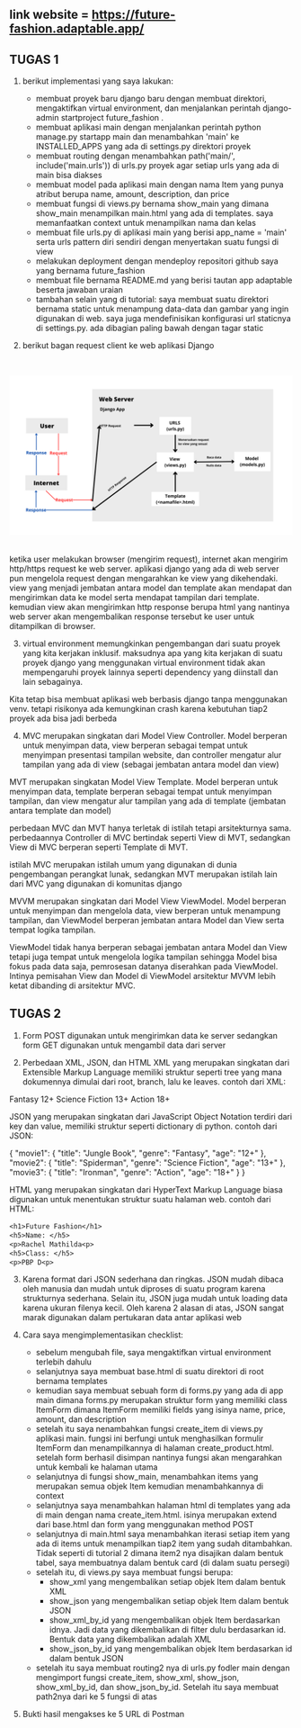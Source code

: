 ## link website = https://future-fashion.adaptable.app/

## TUGAS 1

1. berikut implementasi yang saya lakukan: 
    - membuat proyek baru django baru dengan membuat direktori, mengaktifkan virtual environment, dan menjalankan perintah django-admin startproject future_fashion .
    - membuat aplikasi main dengan menjalankan perintah python manage.py startapp main dan menambahkan 'main' ke INSTALLED_APPS yang ada di settings.py direktori proyek
    - membuat routing dengan menambahkan path('main/', include('main.urls')) di urls.py proyek agar setiap urls yang ada di main bisa diakses
    - membuat model pada aplikasi main dengan nama Item yang punya atribut berupa name, amount, description, dan price
    - membuat fungsi di views.py bernama show_main yang dimana show_main menampilkan main.html yang ada di templates. saya memanfaatkan context untuk menampilkan nama dan kelas
    - membuat file urls.py di aplikasi main yang berisi app_name = 'main' serta urls pattern diri sendiri dengan menyertakan suatu fungsi di view
    - melakukan deployment dengan mendeploy repositori github saya yang bernama future_fashion  
    - membuat file bernama README.md yang berisi tautan app adaptable beserta jawaban uraian
    - tambahan selain yang di tutorial: saya membuat suatu direktori bernama static untuk menampung data-data dan gambar yang ingin digunakan di web. saya juga mendefinisikan konfigurasi url staticnya di settings.py. ada dibagian paling bawah dengan tagar static

2. berikut bagan request client ke web aplikasi Django
<br>

![Bagan](Client.png)

<br>
ketika user melakukan browser (mengirim request), internet akan mengirim http/https request ke web server. aplikasi django yang ada di web server pun mengelola request dengan mengarahkan ke view yang dikehendaki. view yang menjadi jembatan antara model dan template akan mendapat dan mengirimkan data ke model serta mendapat tampilan dari template. kemudian view akan mengirimkan http response berupa html yang nantinya web server akan mengembalikan response tersebut ke user untuk ditampilkan di browser. 

3. virtual environment memungkinkan pengembangan dari suatu proyek yang kita kerjakan inklusif. maksudnya apa yang kita kerjakan di suatu proyek django yang menggunakan virtual environment tidak akan mempengaruhi proyek lainnya seperti dependency yang diinstall dan lain sebagainya. 

Kita tetap bisa membuat aplikasi web berbasis django tanpa menggunakan venv. tetapi risikonya ada kemungkinan crash karena kebutuhan tiap2 proyek ada bisa jadi berbeda

4. MVC merupakan singkatan dari Model View Controller. Model berperan untuk menyimpan data, view berperan sebagai tempat untuk menyimpan presentasi tampilan website, dan controller mengatur alur tampilan yang ada di view (sebagai jembatan antara model dan view)

MVT merupakan singkatan Model View Template. Model berperan untuk menyimpan data, template berperan sebagai tempat untuk menyimpan tampilan, dan view mengatur alur tampilan yang ada di template (jembatan antara template dan model)

perbedaan MVC dan MVT hanya terletak di istilah tetapi arsitekturnya sama. perbedaannya Controller di MVC bertindak seperti View di MVT, sedangkan View di MVC berperan seperti Template di MVT. 

istilah MVC merupakan istilah umum yang digunakan di dunia pengembangan perangkat lunak, sedangkan MVT merupakan istilah lain dari MVC yang digunakan di komunitas django

MVVM merupakan singkatan dari Model View ViewModel. Model berperan untuk menyimpan dan mengelola data, view berperan untuk menampung tampilan, dan ViewModel berperan jembatan antara Model dan View serta tempat logika tampilan. 

ViewModel tidak hanya berperan sebagai jembatan antara Model dan View tetapi juga tempat untuk mengelola logika tampilan sehingga Model bisa fokus pada data saja, pemrosesan datanya diserahkan pada ViewModel. Intinya pemisahan View dan Model di ViewModel arsitektur MVVM lebih ketat dibanding di arsitektur MVC. 

## TUGAS 2

1. Form POST digunakan untuk mengirimkan data ke server sedangkan form GET digunakan untuk mengambil data dari server

2. Perbedaan XML, JSON, dan HTML 
XML yang merupakan singkatan dari Extensible Markup Language memiliki struktur seperti tree yang mana dokumennya dimulai dari root, branch, lalu ke leaves. contoh dari XML: 

<movies>
    <movie1>
        <title>Jungle Book</title>
        <genre>Fantasy</genre>
        <age>12+</age>
    </movie1>
    <movie2>
        <title>Spiderman</title>
        <genre>Science Fiction</genre>
        <age>13+</age>
    </movie2>
    <movie3>
        <title>Ironman</title>
        <genre>Action</genre>
        <age>18+</age>
    </movie3>
</movies>

JSON yang merupakan singkatan dari JavaScript Object Notation terdiri dari key dan value, memiliki struktur seperti dictionary di python. contoh dari JSON: 

{
    "movie1": {
        "title": "Jungle Book", 
        "genre": "Fantasy",
        "age": "12+"
    }, 
    "movie2": {
        "title": "Spiderman",
        "genre": "Science Fiction",
        "age": "13+"
    }, 
    "movie3": {
        "title": "Ironman",
        "genre": "Action",
        "age": "18+"
    }
}

HTML yang merupakan singkatan dari HyperText Markup Language biasa digunakan untuk menentukan struktur suatu halaman web. contoh dari HTML:

    <h1>Future Fashion</h1>
    <h5>Name: </h5> 
    <p>Rachel Mathilda<p>
    <h5>Class: </h5>
    <p>PBP D<p>

3. Karena format dari JSON sederhana dan ringkas. JSON mudah dibaca oleh manusia dan mudah untuk diproses di suatu program karena strukturnya sederhana. Selain itu, JSON juga mudah untuk loading data karena ukuran filenya kecil. Oleh karena 2 alasan di atas, JSON sangat marak digunakan dalam pertukaran data antar aplikasi web 

4. Cara saya mengimplementasikan checklist:
    - sebelum mengubah file, saya mengaktifkan virtual environment terlebih dahulu 
    - selanjutnya saya membuat base.html di suatu direktori di root bernama templates
    - kemudian saya membuat sebuah form di forms.py yang ada di app main dimana forms.py merupakan struktur form yang memiliki class ItemForm dimana ItemForm memiliki fields yang isinya name, price, amount, dan description 
    - setelah itu saya nenambahkan fungsi create_item di views.py aplikasi main. fungsi ini berfungi untuk menghasilkan formulir ItemForm dan menampilkannya di halaman create_product.html. setelah form berhasil disimpan nantinya fungsi akan mengarahkan untuk kembali ke halaman utama 
    - selanjutnya di fungsi show_main, menambahkan items yang merupakan semua objek Item kemudian menambahkannya di context 
    -  selanjutnya saya menambahkan halaman html di templates yang ada di main dengan nama create_item.html. isinya merupakan extend dari base.html dan form yang menggunakan method POST 
    - selanjutnya di main.html saya menambahkan iterasi setiap item yang ada di items untuk menampilkan tiap2 item yang sudah ditambahkan. Tidak seperti di tutorial 2 dimana item2 nya disajikan dalam bentuk tabel, saya membuatnya dalam bentuk card (di dalam suatu persegi)
    - setelah itu, di views.py saya membuat fungsi berupa: 
        * show_xml yang mengembalikan setiap objek Item dalam bentuk XML
        * show_json yang mengembalikan setiap objek Item dalam bentuk JSON
        * show_xml_by_id yang mengembalikan objek Item berdasarkan idnya. Jadi data yang dikembalikan di filter dulu berdasarkan id. Bentuk data yang dikembalikan adalah XML 
        * show_json_by_id yang mengembalikan objek Item berdasarkan id dalam bentuk JSON 
    - setelah itu saya membuat routing2 nya di urls.py fodler main dengan mengimport fungsi create_item, show_xml, show_json, show_xml_by_id, dan show_json_by_id. Setelah itu saya membuat path2nya dari ke 5 fungsi di atas 

4. Bukti hasil mengakses ke 5 URL di Postman 
